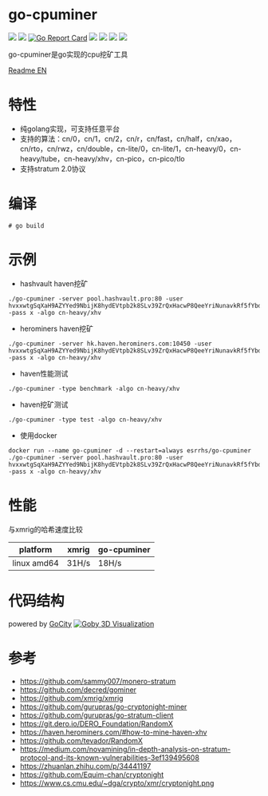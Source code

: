 # go-cpuminer

[<img src="https://img.shields.io/github/license/esrrhs/go-cpuminer">](https://github.com/esrrhs/go-cpuminer)
[<img src="https://img.shields.io/github/languages/top/esrrhs/go-cpuminer">](https://github.com/esrrhs/go-cpuminer)
[![Go Report Card](https://goreportcard.com/badge/github.com/esrrhs/go-cpuminer)](https://goreportcard.com/report/github.com/esrrhs/go-cpuminer)
[<img src="https://img.shields.io/github/v/release/esrrhs/go-cpuminer">](https://github.com/esrrhs/go-cpuminer/releases)
[<img src="https://img.shields.io/github/downloads/esrrhs/go-cpuminer/total">](https://github.com/esrrhs/go-cpuminer/releases)
[<img src="https://img.shields.io/docker/pulls/esrrhs/go-cpuminer">](https://hub.docker.com/repository/docker/esrrhs/go-cpuminer)
[<img src="https://img.shields.io/github/actions/workflow/status/esrrhs/go-cpuminer/go.yml?branch=master">](https://github.com/esrrhs/go-cpuminer/actions)

go-cpuminer是go实现的cpu挖矿工具

[Readme EN](./README_EN.md)

# 特性
* 纯golang实现，可支持任意平台
* 支持的算法：cn/0，cn/1，cn/2，cn/r，cn/fast，cn/half，cn/xao，cn/rto，cn/rwz，cn/double，cn-lite/0，cn-lite/1，cn-heavy/0，cn-heavy/tube，cn-heavy/xhv，cn-pico，cn-pico/tlo
* 支持stratum 2.0协议

# 编译
```
# go build
```

# 示例
* hashvault haven挖矿
```
./go-cpuminer -server pool.hashvault.pro:80 -user hvxxwtgSqXaH9AZYYed9NbijK8hydEVtpb2k8SLv39ZrQxHacwP8QeeYriNunavkRf5fYbdf6BPj6g7yGmh2kS2i4toHRp4pdG -pass x -algo cn-heavy/xhv
```
* herominers haven挖矿
```
./go-cpuminer -server hk.haven.herominers.com:10450 -user hvxxwtgSqXaH9AZYYed9NbijK8hydEVtpb2k8SLv39ZrQxHacwP8QeeYriNunavkRf5fYbdf6BPj6g7yGmh2kS2i4toHRp4pdG -pass x -algo cn-heavy/xhv
```
* haven性能测试
```
./go-cpuminer -type benchmark -algo cn-heavy/xhv
```
* haven挖矿测试
```
./go-cpuminer -type test -algo cn-heavy/xhv
```
* 使用docker
```
docker run --name go-cpuminer -d --restart=always esrrhs/go-cpuminer ./go-cpuminer -server pool.hashvault.pro:80 -user hvxxwtgSqXaH9AZYYed9NbijK8hydEVtpb2k8SLv39ZrQxHacwP8QeeYriNunavkRf5fYbdf6BPj6g7yGmh2kS2i4toHRp4pdG -pass x -algo cn-heavy/xhv
```

# 性能
与xmrig的哈希速度比较

|    platform    | xmrig     | go-cpuminer   |
| ------ | -------- | -------- | 
| linux amd64 | 31H/s | 18H/s | 

# 代码结构
powered by [GoCity](https://go-city.github.io/)
[![Goby 3D Visualization](./struct.png)](https://go-city.github.io/#/github.com/esrrhs/go-cpuminer)


# 参考
* https://github.com/sammy007/monero-stratum
* https://github.com/decred/gominer
* https://github.com/xmrig/xmrig
* https://github.com/gurupras/go-cryptonight-miner
* https://github.com/gurupras/go-stratum-client
* https://git.dero.io/DERO_Foundation/RandomX
* https://haven.herominers.com/#how-to-mine-haven-xhv
* https://github.com/tevador/RandomX
* https://medium.com/novamining/in-depth-analysis-on-stratum-protocol-and-its-known-vulnerabilities-3ef139495608
* https://zhuanlan.zhihu.com/p/34441197
* https://github.com/Equim-chan/cryptonight
* https://www.cs.cmu.edu/~dga/crypto/xmr/cryptonight.png

